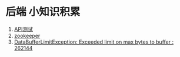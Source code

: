 # 后端 小知识积累

1. [API测试](API测试.md)
2. [zookeeper](zookeeper.md)
3. [DataBufferLimitException: Exceeded limit on max bytes to buffer : 262144](DataBufferLimitException_Exceeded_limit_on_max_bytes_to_buffer.md)